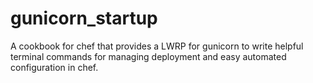 gunicorn_startup
================

A cookbook for chef that provides a LWRP for gunicorn to write helpful terminal commands for managing deployment and easy automated configuration in chef.
